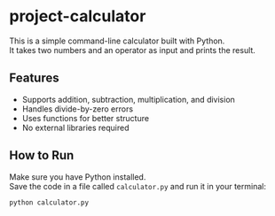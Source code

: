 # project-calculator


This is a simple command-line calculator built with Python.  
It takes two numbers and an operator as input and prints the result.

## Features

- Supports addition, subtraction, multiplication, and division
- Handles divide-by-zero errors
- Uses functions for better structure
- No external libraries required

## How to Run

Make sure you have Python installed.  
Save the code in a file called `calculator.py` and run it in your terminal:

```bash
python calculator.py
